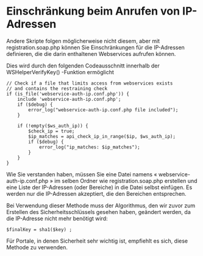 # Einschränkung beim Anrufen von IP-Adressen

Andere Skripte folgen möglicherweise nicht diesem, aber mit registration.soap.php können Sie Einschränkungen für die IP-Adressen definieren, die die darin enthaltenen Webservices aufrufen können.

Dies wird durch den folgenden Codeausschnitt innerhalb der WSHelperVerifyKey\(\) -Funktion ermöglicht

```text
// Check if a file that limits access from webservices exists
// and contains the restraining check 
if (is_file('webservice-auth-ip.conf.php')) {
    include 'webservice-auth-ip.conf.php';
    if ($debug) {
        error_log("webservice-auth-ip.conf.php file included");
    }

    if (!empty($ws_auth_ip)) {
        $check_ip = true;
        $ip_matches = api_check_ip_in_range($ip, $ws_auth_ip);
        if ($debug) {
            error_log("ip_matches: $ip_matches");
        }
    }
}
```

Wie Sie verstanden haben, müssen Sie eine Datei namens « webservice-auth-ip.conf.php » im selben Ordner wie registration.soap.php erstellen und eine Liste der IP-Adressen \(oder Bereiche\) in die Datei selbst einfügen. Es werden nur die IP-Adressen akzeptiert, die den Bereichen entsprechen.

Bei Verwendung dieser Methode muss der Algorithmus, den wir zuvor zum Erstellen des Sicherheitsschlüssels gesehen haben, geändert werden, da die IP-Adresse nicht mehr benötigt wird:

```text
$finalKey = sha1($key) ;
```

Für Portale, in denen Sicherheit sehr wichtig ist, empfiehlt es sich, diese Methode zu verwenden.

